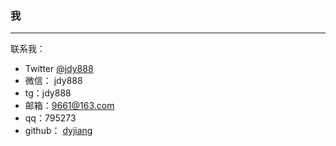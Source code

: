 ### 我
---
<!-- > 人们不愿意相信一个土匪的名字叫牧之，人们更愿意相信叫麻子，人们特别愿意相信，他的脸上应该长着麻子。 --- 《让子弹飞》 -->



联系我：

- Twitter  [@jdy888](https://twitter.com/jdy888) 
- 微信： jdy888  
- tg：jdy888 
- 邮箱：[9661@163.com]()   
- qq：795273
- github： [dyjiang](https://github.com/dyjiang/blog.git)


